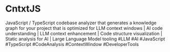 # CntxtJS
JavaScript / TypeScript codebase analyzer that generates a knowledge graph for your project that is optimized for LLM context windows | AI code understanding | LLM context enhancement | Code structure visualization | Static analysis for AI | Large Language Model tooling #LLM #AI #JavaScript #TypeScript #CodeAnalysis #ContextWindow #DeveloperTools
